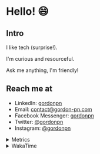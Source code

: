 # Hello! 😄

## Intro

I like tech (surprise!).

I'm curious and resourceful.

Ask me anything, I'm friendly!

## Reach me at

- LinkedIn: [gordonpn](https://www.linkedin.com/in/gordonpn/)
- Email: [contact@gordon-pn.com](mailto:contact@gordon-pn.com)
- Facebook Messenger: [gordonpn](https://www.messenger.com/t/Gordonpn)
- Twitter: [@gordonpn](https://twitter.com/Gordonpn)
- Instagram: [@gordonpn](https://www.instagram.com/gordonpn/)

<details>
  <summary>Metrics</summary>

  <img align="center" src="https://github.com/gordonpn/gordonpn/blob/master/github-metrics.svg" alt="GitHub Metrics">

</details>

<details>
  <summary>WakaTime</summary>

  <!--START_SECTION:waka-->
📊 **This Week I Spent My Time On** 

```text
💬 Programming Languages: 
Java                     3 hrs 40 mins       ███████████████░░░░░░░░░░   59.80 % 
Bash                     1 hr 22 mins        ██████░░░░░░░░░░░░░░░░░░░   22.43 % 
TypeScript               20 mins             █░░░░░░░░░░░░░░░░░░░░░░░░   05.45 % 
Text                     19 mins             █░░░░░░░░░░░░░░░░░░░░░░░░   05.23 % 
Brazil Dependency Config 12 mins             █░░░░░░░░░░░░░░░░░░░░░░░░   03.44 % 

🔥 Editors: 
Intellijidea             4 hrs 26 mins       ██████████████████░░░░░░░   72.34 % 
VS Code                  1 hr 42 mins        ███████░░░░░░░░░░░░░░░░░░   27.66 % 
```


 Last Updated on 18/05/2024 16:20:21 UTC
<!--END_SECTION:waka-->
</details>
